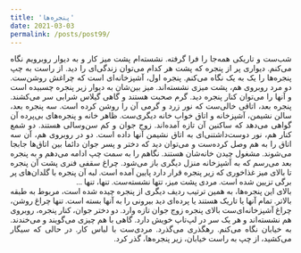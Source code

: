 ```yaml
---
title: 'پنجره‌ها'
date: 2021-03-03
permalink: /posts/post99/
---
```

<div align="justify" dir="rtl" style="font-family:vazir;">

شب‌ست و تاریکی همه‌جا را فرا گرفته. نشسته‌ام پشت میز کار و به دیوار روبرویم نگاه می‌کنم. دیواری پر از پنجره که پشت هر کدام می‌توان زندگی‌ای را دید. از راست به چپ پنجره‌ها را یک به یک نگاه می‌کنم. پنجره اول، آشپزخانه‌ای است که چراغش روشن‌ست. دو مرد روبروی هم، پشت میزی نشسته‌اند. میز بین‌شان به دیوار زیر پنجره چسبیده است و آنها را می‌توان کنار پنجره دید. گرم صحبت هستند و گاهی گیلاس شرابی سر می‌کشند. پنجره بعد، اتاقی خالی‌ست که نور زرد و گرمی آن را روشن کرده است. سه پنجره بعد، سالن نشیمن، آشپزخانه و اتاق خواب خانه‌ دیگری‌ست. ظاهر خانه و پنجره‌های بی‌پرده آن گواهی می‌دهد که ساکنین آن تازه آمده‌اند. زوج جوان و کم سن‌وسالی هستند. دو شمع کنار هم، نور دوست‌داشتنی‌ای به اتاق نشیمن آنها داده است. دو در روبروی هم، آن سه اتاق را به هم وصل کرده‌ست و می‌توان دید که دختر و پسر جوان دائما بین اتاق‌ها جابجا می‌شوند. مشغول چیدن خانه‌شان هستند. نگاهم را به سمت چپ ادامه می‌دهم و به پنجره بعد می‌رسم که به آشپزخانه منزل دیگری باز می‌شود. چراغ سقفی فنری پشت آن پنجره تا بالای میز غذاخوری که زیر پنجره قرار دارد پایین آمده است. لبه آن پنجره با گلدان‌های پر برگی تزیین شده است. مردی پشت میز، تتها نشسته‌ست. تنها، تنها ...<br>
بالای این پنجره‌ها، به همین ترتیب ردیف دیگری از پنجره چیده شده است، مربوط به طبقه بالاتر. تمام آنها یا تاریک هستند یا پرده‌‌ای دید بیرونی را به آنها بسته است. تنها چراغ روشن، چراغ آشپزخانه‌ای‌ست بالای پنجره زوج جوان تازه وارد. دو دختر جوان، کنار پنجره، روبروی هم نشسته‌اند و هر یک سر در لپ‌تاپ خویش دارد. گاهی با هم چیزی می‌گویند و می‌خندند. به خیابان نگاه می‌کنم. رهگذری می‌گذرد. مردی‌ست با لباس کار. در حالی که سیگار می‌کشید، از چپ به راست خیابان، زیر پنجره‌ها، گذر کرد.

</div>


